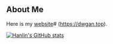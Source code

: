 ## About Me

Here is my [website]()# (https://dwgan.top).

[![Hanlin's GitHub stats](https://github-readme-stats.vercel.app/api?username=dwgan)](https://github.com/anuraghazra/github-readme-stats)
